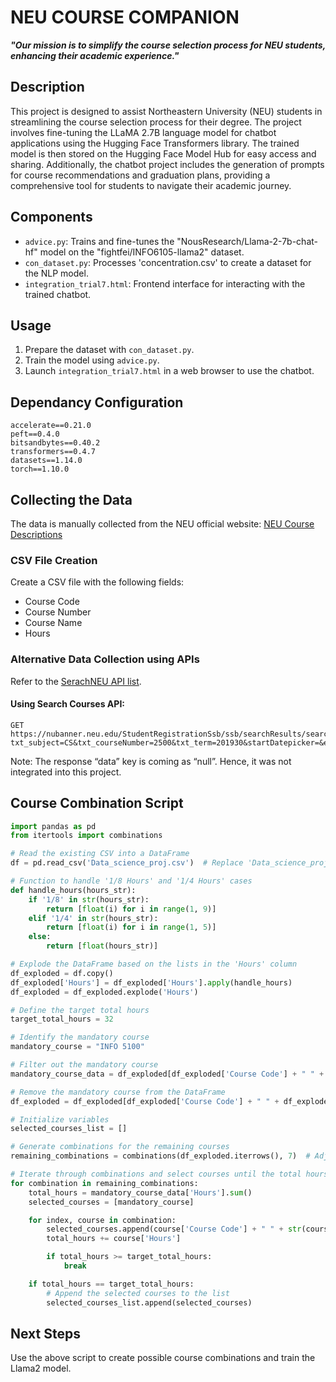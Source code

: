 
# NEU COURSE COMPANION

***"Our mission is to simplify the course selection process for NEU students, enhancing their academic experience."***

## Description
This project is designed to assist Northeastern University (NEU) students in streamlining the course selection process for their degree. The project involves fine-tuning the LLaMA 2.7B language model for chatbot applications using the Hugging Face Transformers library. The trained model is then stored on the Hugging Face Model Hub for easy access and sharing. Additionally, the chatbot project includes the generation of prompts for course recommendations and graduation plans, providing a comprehensive tool for students to navigate their academic journey.

## Components
- `advice.py`: Trains and fine-tunes the "NousResearch/Llama-2-7b-chat-hf" model on the "fightfei/INFO6105-llama2" dataset.
- `con_dataset.py`: Processes 'concentration.csv' to create a dataset for the NLP model.
- `integration_trial7.html`: Frontend interface for interacting with the trained chatbot.

## Usage
1. Prepare the dataset with `con_dataset.py`.
2. Train the model using `advice.py`.
3. Launch `integration_trial7.html` in a web browser to use the chatbot.

## Dependancy Configuration
```
accelerate==0.21.0
peft==0.4.0
bitsandbytes==0.40.2
transformers==0.4.7
datasets==1.14.0
torch==1.10.0
```

## Collecting the Data
The data is manually collected from the NEU official website: [NEU Course Descriptions](https://catalog.northeastern.edu/course-descriptions/info/)

### CSV File Creation
Create a CSV file with the following fields:
- Course Code
- Course Number
- Course Name
- Hours

### Alternative Data Collection using APIs
Refer to the [SerachNEU API list](https://jennydaman.gitlab.io/nubanned/dark.html#studentregistrationssb-search-get).

#### Using Search Courses API:
```
GET https://nubanner.neu.edu/StudentRegistrationSsb/ssb/searchResults/searchResults?txt_subject=CS&txt_courseNumber=2500&txt_term=201930&startDatepicker=&endDatepicker=&pageOffset=0&pageMaxSize=10&sortColumn=subjectDescription&sortDirection=asc
```
Note: The response “data” key is coming as “null”. Hence, it was not integrated into this project.

## Course Combination Script
```python
import pandas as pd
from itertools import combinations

# Read the existing CSV into a DataFrame
df = pd.read_csv('Data_science_proj.csv')  # Replace 'Data_science_proj.csv' with the actual name of your CSV file

# Function to handle '1/8 Hours' and '1/4 Hours' cases
def handle_hours(hours_str):
    if '1/8' in str(hours_str):
        return [float(i) for i in range(1, 9)]
    elif '1/4' in str(hours_str):
        return [float(i) for i in range(1, 5)]
    else:
        return [float(hours_str)]

# Explode the DataFrame based on the lists in the 'Hours' column
df_exploded = df.copy()
df_exploded['Hours'] = df_exploded['Hours'].apply(handle_hours)
df_exploded = df_exploded.explode('Hours')

# Define the target total hours
target_total_hours = 32

# Identify the mandatory course
mandatory_course = "INFO 5100"

# Filter out the mandatory course
mandatory_course_data = df_exploded[df_exploded['Course Code'] + " " + df_exploded['Course number'].astype(str) == mandatory_course]

# Remove the mandatory course from the DataFrame
df_exploded = df_exploded[df_exploded['Course Code'] + " " + df_exploded['Course number'].astype(str) != mandatory_course]

# Initialize variables
selected_courses_list = []

# Generate combinations for the remaining courses
remaining_combinations = combinations(df_exploded.iterrows(), 7)  # Adjust the number in the combination as needed

# Iterate through combinations and select courses until the total hours reach the target
for combination in remaining_combinations:
    total_hours = mandatory_course_data['Hours'].sum()
    selected_courses = [mandatory_course]

    for index, course in combination:
        selected_courses.append(course['Course Code'] + " " + str(course['Course number']))
        total_hours += course['Hours']

        if total_hours >= target_total_hours:
            break

    if total_hours == target_total_hours:
        # Append the selected courses to the list
        selected_courses_list.append(selected_courses)
```

## Next Steps
Use the above script to create possible course combinations and train the Llama2 model.
